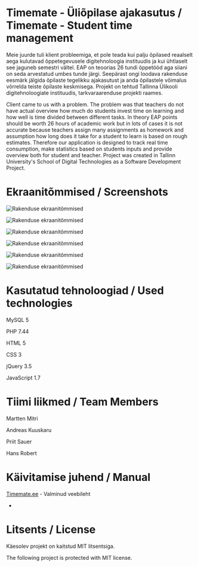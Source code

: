 # Timemate - Üliõpilase ajakasutus / Timemate - Student time management

Meie juurde tuli klient probleemiga, et pole teada kui palju õpilased reaalselt aega kulutavad õppetegevusele digitehnoloogia instituudis ja kui ühtlaselt see jaguneb semestri vältel. EAP on teoorias 26 tundi õppetööd aga siiani on seda arvestatud umbes tunde järgi. Seepärast ongi loodava rakenduse eesmärk jälgida õpilaste tegelikku ajakasutust ja anda õpilastele võimalus võrrelda teiste õpilaste keskmisega. Projekt on tehtud Tallinna Ülikooli digitehnoloogiate instituudis, tarkvaraarenduse projekti raames.

Client came to us with a problem. The problem was that teachers do not have actual overview how much do students invest time on learning and how well is time divided between different tasks. In theory EAP points should be worth 26 hours of academic work but in lots of cases it is not accurate because teachers assign many assignments as homework and assumption how long does it take for a student to learn is based on rough estimates. Therefore our application is designed to track real time consumption, make statistics based on students inputs and provide overview both for student and teacher. Project was created in Tallinn University's School of Digital Technologies as a Software Development Project.


# Ekraanitõmmised / Screenshots
![Rakenduse ekraanitõmmised](https://raw.githubusercontent.com/andrkuu/timemate/master/pildid/Login.PNG)

![Rakenduse ekraanitõmmised](https://raw.githubusercontent.com/andrkuu/timemate/master/pildid/Aine.PNG)

![Rakenduse ekraanitõmmised](https://raw.githubusercontent.com/andrkuu/timemate/master/pildid/Kalender.PNG)

![Rakenduse ekraanitõmmised](https://raw.githubusercontent.com/andrkuu/timemate/master/pildid/Statistika.PNG)

![Rakenduse ekraanitõmmised](https://raw.githubusercontent.com/andrkuu/timemate/master/pildid/Ajalugu.PNG)

![Rakenduse ekraanitõmmised](https://raw.githubusercontent.com/andrkuu/timemate/master/pildid/Teacher.PNG)

# Kasutatud tehnoloogiad / Used technologies

MySQL 5

PHP 7.44

HTML 5

CSS 3

jQuery 3.5

JavaScript 1.7


# Tiimi liikmed / Team Members

Martten Mitri

Andreas Kuuskaru

Priit Sauer

Hans Robert

# Käivitamise juhend / Manual

[Timemate.ee](http://timemate.ee/) - Valminud veebileht

*

# Litsents / License

Käesolev projekt on kaitstud MIT litsentsiga.

The following project is protected with MIT license.
